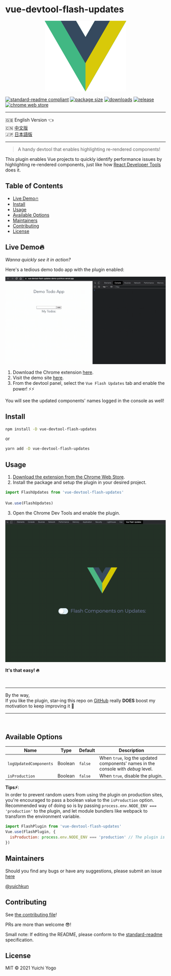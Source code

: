 # vue-devtool-flash-updates

<p align="center">
  <img src="./misc/vue-flash-updates.png">
</p>

[![standard-readme compliant](https://img.shields.io/badge/standard--readme-OK-green.svg?style=flat-square)](https://github.com/RichardLitt/standard-readme)
[![package size](https://img.shields.io/bundlephobia/min/vue-devtool-flash-updates?style=flat-square)](https://img.shields.io/bundlephobia/min/vue-devtool-flash-updates?style=flat-square)
[![downloads](https://img.shields.io/npm/dw/vue-devtool-flash-updates?style=flat-square)](https://img.shields.io/npm/dw/vue-devtool-flash-updates?style=flat-square)
[![release](https://img.shields.io/github/v/release/yuichkun/vue-devtool-flash-updates?style=flat-square)](https://img.shields.io/github/v/release/yuichkun/vue-devtool-flash-updates?style=flat-square)
[![chrome web store](https://img.shields.io/chrome-web-store/users/fhoioahocakkbcghinblimnenhdnhmnj?style=flat-square)](https://chrome.google.com/webstore/detail/vue-devtool-flash-updates/fhoioahocakkbcghinblimnenhdnhmnj)

---
🇬🇧 English Version 👈   
🇨🇳 [中文版](./translations/README.ch.md)  
🇯🇵 [日本語版](./translations/README.ja.md)

---

> A handy devtool that enables highlighting re-rendered components!

This plugin enables Vue projects to quickly identify performance issues by highlighting re-rendered components, just like how [React Developer Tools](https://chrome.google.com/webstore/detail/react-developer-tools/fmkadmapgofadopljbjfkapdkoienihi?hl=en) does it.

## Table of Contents

- [Live Demo🔥](#live-demo🔥)
- [Install](#install)
- [Usage](#usage)
- [Available Options](#available-options)
- [Maintainers](#maintainers)
- [Contributing](#contributing)
- [License](#license)

## Live Demo🔥

*Wanna quickly see it in action?*  

Here's a tedious demo todo app with the plugin enabled:

<p align="center">
  <img src="./misc/live-demo-screenshot.gif">
</p>

1. Download the Chrome extension [here](https://chrome.google.com/webstore/detail/vue-devtool-flash-updates/fhoioahocakkbcghinblimnenhdnhmnj).
1. Visit the demo site [here](https://vue-devtool-flash-updates-demo-yuichkun.vercel.app/).
1. From the devtool panel, select the `Vue Flash Updates` tab and enable the power! ⚡️⚡️

You will see the updated components' names logged in the console as well!

## Install

```bash
npm install -D vue-devtool-flash-updates
```

or

```bash
yarn add -D vue-devtool-flash-updates
```

## Usage

1. [Download the extension from the Chrome Web Store](https://chrome.google.com/webstore/detail/vue-devtool-flash-updates/fhoioahocakkbcghinblimnenhdnhmnj).
2. Install the package and setup the plugin in your desired project.

```js
import FlashUpdates from 'vue-devtool-flash-updates'

Vue.use(FlashUpdates)
```

3. Open the Chrome Dev Tools and enable the plugin.

![screen shot of devtool](./misc/screenshot-dev-window.gif)

**It's that easy! 🔥**

<br />

---

By the way,  
If you like the plugin, star-ing this repo on [GitHub](https://github.com/yuichkun/vue-devtool-flash-updates) really **DOES** boost my motivation to keep improving it 💪

---

<br />

## Available Options

Name | Type | Default | Description
--- | --- | --- | ---
`logUpdatedComponents` | Boolean | `false` | When `true`, log the updated components' names in the console with *debug* level.
`isProduction` | Boolean | `false` | When `true`, disable the plugin.

**Tips⚡️**:  
 In order to prevent random users from using the plugin on production sites, you're encouraged to pass a boolean value to the `isProduction` option. Recommended way of doing so is by passing `process.env.NODE_ENV === 'production'` to the plugin, and let module bundlers like webpack to transform the environment variable.

```javascript
import FlashPlugin from 'vue-devtool-flash-updates'
Vue.use(FlashPlugin, {
  isProduction: process.env.NODE_ENV === 'production' // The plugin is disabled on production, enabled on other environments
})
```

## Maintainers

Should you find any bugs or have any suggestions, please submit an issue [here](https://github.com/yuichkun/vue-devtool-flash-updates/issues/new?assignees=&labels=&template=bug_report.md&title=)

[@yuichkun](https://github.com/yuichkun)

## Contributing

See [the contributing file](CONTRIBUTING.md)!

PRs are more than welcome 😎!

Small note: If editing the README, please conform to the [standard-readme](https://github.com/RichardLitt/standard-readme) specification.

## License

MIT © 2021 Yuichi Yogo
